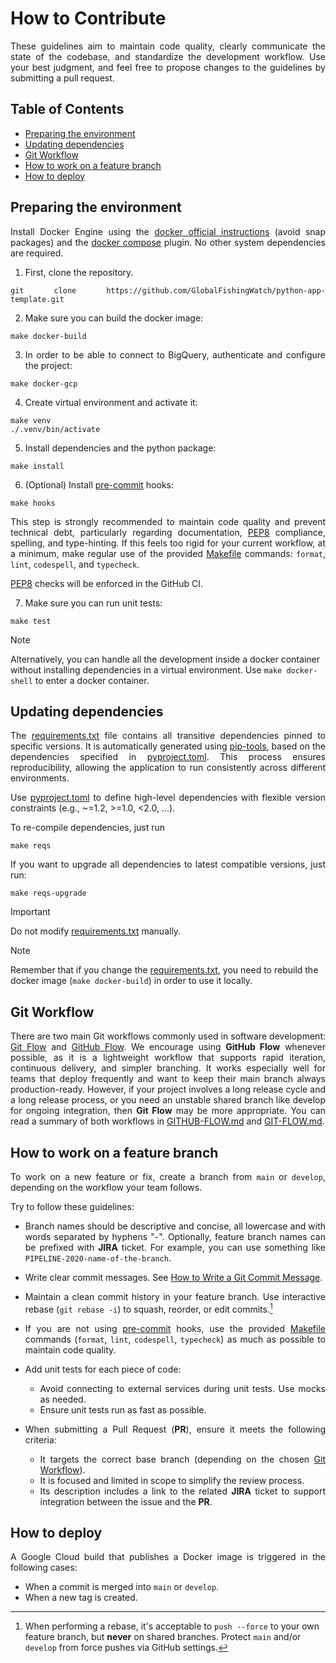 [docker compose]: https://docs.docker.com/compose/install/linux/
[docker official instructions]: https://docs.docker.com/engine/install/
[Git Flow]: https://nvie.com/posts/a-successful-git-branching-model/
[GitHub Flow]: https://githubflow.github.io
[PEP8]: https://peps.python.org/pep-0008/
[pre-commit]: https://pre-commit.com
[How to Write a Git Commit Message]: https://cbea.ms/git-commit/
[interactive rebase]: https://git-scm.com/book/en/v2/Git-Tools-Rewriting-History

[Makefile]: Makefile
[pip-tools]: https://pip-tools.readthedocs.io/en/stable/
[pyproject.toml]: pyproject.toml
[requirements.txt]: requirements.txt
[requirements-test.txt]: requirements-test.txt

[GIT-FLOW.md]: docs/contributing/GIT-FLOW.md
[GITHUB-FLOW.md]: docs/contributing/GITHUB-FLOW.md

[Preparing the environment]: #preparing-the-environment
[Updating dependencies]: #updating-dependencies
[Git Workflow]: #git-workflow
[How to work on a feature branch]: #how-to-work-on-a-feature-branch
[How to deploy]: #how-to-deploy

# How to Contribute

<div align="justify">

These guidelines aim to maintain code quality,
clearly communicate the state of the codebase,
and standardize the development workflow.
Use your best judgment, and feel free to propose changes
to the guidelines by submitting a pull request.

</div>

## Table of Contents

- [Preparing the environment]
- [Updating dependencies]
- [Git Workflow]
- [How to work on a feature branch]
- [How to deploy]


## Preparing the environment

<div align="justify">

Install Docker Engine using the [docker official instructions] (avoid snap packages)
and the [docker compose] plugin. No other system dependencies are required.

1. First, clone the repository.
```shell
git clone https://github.com/GlobalFishingWatch/python-app-template.git
```

2. Make sure you can build the docker image:
```shell
make docker-build
```

3. In order to be able to connect to BigQuery, authenticate and configure the project:
```shell
make docker-gcp
```

4. Create virtual environment and activate it:
```shell
make venv
./.venv/bin/activate
```

5. Install dependencies and the python package:
```shell
make install
```

6. (Optional) Install [pre-commit] hooks:
```shell
make hooks
```
This step is strongly recommended to maintain code quality and prevent technical debt,
particularly regarding documentation, [PEP8] compliance, spelling, and type-hinting.
If this feels too rigid for your current workflow,
at a minimum, make regular use of the provided [Makefile] commands:
`format`, `lint`, `codespell`, and `typecheck`.

[PEP8] checks will be enforced in the GitHub CI.

7. Make sure you can run unit tests:
```shell
make test
```
</div>

> [!NOTE]
> Alternatively,
  you can handle all the development inside a docker container
  without installing dependencies in a virtual environment.
  Use `make docker-shell` to enter a docker container.


## Updating dependencies

<div align="justify">

The [requirements.txt] file contains all transitive dependencies pinned to specific versions.
It is automatically generated using [pip-tools],
based on the dependencies specified in [pyproject.toml].
This process ensures reproducibility,
allowing the application to run consistently across different environments.

Use [pyproject.toml] to define high-level dependencies with flexible version constraints
(e.g., ~=1.2, >=1.0, <2.0, ...).

To re-compile dependencies, just run
```shell
make reqs
```

If you want to upgrade all dependencies to latest compatible versions, just run:
```shell
make reqs-upgrade
```
</div>

> [!IMPORTANT]
> Do not modify [requirements.txt] manually.

> [!NOTE]
> Remember that if you change the [requirements.txt],
you need to rebuild the docker image (`make docker-build`) in order to use it locally.

## Git Workflow

<div align="justify">

There are two main Git workflows commonly used in software development:
[Git Flow] and [GitHub Flow].
We encourage using **GitHub Flow** whenever possible,
as it is a lightweight workflow that supports rapid iteration,
continuous delivery, and simpler branching.
It works especially well for teams that deploy frequently
and want to keep their main branch always production-ready.
However,
if your project involves a long release cycle and a long release process,
or you need an unstable shared branch like develop for ongoing integration,
then **Git Flow** may be more appropriate.
You can read a summary of both workflows in [GITHUB-FLOW.md] and [GIT-FLOW.md].

</div>

## How to work on a feature branch

<div align="justify">

To work on a new feature or fix,
create a branch from `main` or `develop`,
depending on the workflow your team follows.

Try to follow these guidelines:

- Branch names should be descriptive and concise,
  all lowercase and with words separated by hyphens "-".
  Optionally, feature branch names can be prefixed with **JIRA** ticket.
  For example, you can use something like `PIPELINE-2020-name-of-the-branch`.

- Write clear commit messages. See [How to Write a Git Commit Message].

- Maintain a clean commit history in your feature branch.
  Use interactive rebase (`git rebase -i`) to squash, reorder, or edit commits.[^1]
  
- If you are not using [pre-commit] hooks,
  use the provided [Makefile] commands (`format`, `lint`, `codespell`, `typecheck`)
  as much as possible to maintain code quality.

- Add unit tests for each piece of code:
  * Avoid connecting to external services during unit tests. Use mocks as needed.
  * Ensure unit tests run as fast as possible.

- When submitting a Pull Request (**PR**), ensure it meets the following criteria:
  * It targets the correct base branch (depending on the chosen [Git Workflow]).
  * It is focused and limited in scope to simplify the review process.
  * Its description includes a link to the related **JIRA** ticket
    to support integration between the issue and the **PR**.

[^1]: When performing a rebase, it's acceptable to `push --force` to your own feature branch,
      but **never** on shared branches.
      Protect `main` and/or `develop` from force pushes via GitHub settings.

</div>

## How to deploy

<div align="justify">

A Google Cloud build that publishes a Docker image is triggered in the following cases:  
- When a commit is merged into `main` or `develop`.  
- When a new tag is created.


</div>
